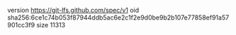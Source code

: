 version https://git-lfs.github.com/spec/v1
oid sha256:6ce1c74b053f87944ddb5ac6e2c1f2e9d0be9b2b107e77858ef91a57901cc3f9
size 11313
